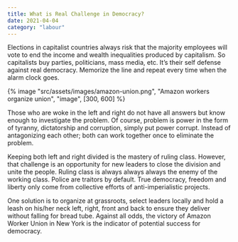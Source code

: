 ```yaml
---
title: What is Real Challenge in Democracy?
date: 2021-04-04
category: "labour"
---
```


Elections in capitalist countries always risk that the majority employees will vote to end the income and wealth inequalities produced by capitalism. So capitalists buy parties, politicians, mass media, etc. It’s their self defense against real democracy. Memorize the line and repeat every time when the alarm clock goes.

<!-- excerpt -->

{% image "src/assets/images/amazon-union.png", "Amazon workers organize union", "image", [300, 600] %}

Those who are woke in the left and right do not have all answers but know enough to investigate the problem. Of course, problem is power in the form of tyranny, dictatorship and corruption, simply put power corrupt. Instead of antagonizing each other; both can work together once to eliminate the problem.

Keeping both left and right divided is the mastery of ruling class. However, that challenge is an opportunity for new leaders to close the division and unite the people. Ruling class is always always always the enemy of the working class. Police are traitors by default. True democracy, freedom and liberty only come from collective efforts of anti-imperialistic projects.

One solution is to organize at grassroots, select leaders locally and hold a leash on his/her neck left, right, front and back to ensure they deliver without falling for bread tube. Against all odds, the victory of Amazon Worker Union in New York is the indicator of potential success for democracy.
